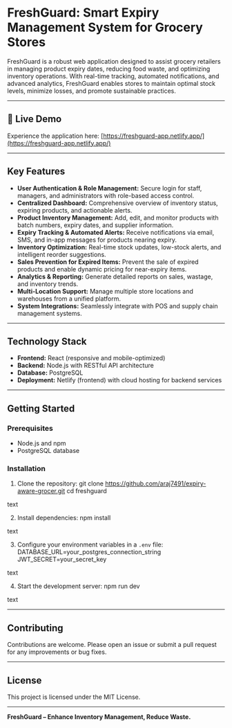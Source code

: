 # FreshGuard: Smart Expiry Management System for Grocery Stores

FreshGuard is a robust web application designed to assist grocery retailers in managing product expiry dates, reducing food waste, and optimizing inventory operations. With real-time tracking, automated notifications, and advanced analytics, FreshGuard enables stores to maintain optimal stock levels, minimize losses, and promote sustainable practices.

---

## 🚀 Live Demo

Experience the application here: [https://freshguard-app.netlify.app/](https://freshguard-app.netlify.app/)

---

## Key Features

- **User Authentication & Role Management:** Secure login for staff, managers, and administrators with role-based access control.
- **Centralized Dashboard:** Comprehensive overview of inventory status, expiring products, and actionable alerts.
- **Product Inventory Management:** Add, edit, and monitor products with batch numbers, expiry dates, and supplier information.
- **Expiry Tracking & Automated Alerts:** Receive notifications via email, SMS, and in-app messages for products nearing expiry.
- **Inventory Optimization:** Real-time stock updates, low-stock alerts, and intelligent reorder suggestions.
- **Sales Prevention for Expired Items:** Prevent the sale of expired products and enable dynamic pricing for near-expiry items.
- **Analytics & Reporting:** Generate detailed reports on sales, wastage, and inventory trends.
- **Multi-Location Support:** Manage multiple store locations and warehouses from a unified platform.
- **System Integrations:** Seamlessly integrate with POS and supply chain management systems.

---

## Technology Stack

- **Frontend:** React (responsive and mobile-optimized)
- **Backend:** Node.js with RESTful API architecture
- **Database:** PostgreSQL
- **Deployment:** Netlify (frontend) with cloud hosting for backend services

---

## Getting Started

### Prerequisites

- Node.js and npm
- PostgreSQL database

### Installation

1. Clone the repository:
git clone https://github.com/araj7491/expiry-aware-grocer.git
cd freshguard

text

2. Install dependencies:
npm install

text

3. Configure your environment variables in a `.env` file:
DATABASE_URL=your_postgres_connection_string
JWT_SECRET=your_secret_key

text

4. Start the development server:
npm run dev

text

---


## Contributing

Contributions are welcome. Please open an issue or submit a pull request for any improvements or bug fixes.

---

## License

This project is licensed under the MIT License.


---

**FreshGuard – Enhance Inventory Management, Reduce Waste.**
